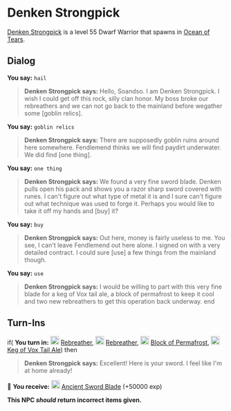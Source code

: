 # Denken Strongpick



[Denken Strongpick](/npc/69061) is a level 55 Dwarf Warrior that spawns in [Ocean of Tears](/zone/69).



## Dialog

**You say:** `hail`



>**Denken Strongpick says:** Hello, Soandso. I am Denken Strongpick. I wish I could get off this rock, silly clan honor. My boss broke our rebreathers and we can not go back to the mainland before wegather some [goblin relics].

**You say:** `goblin relics`



>**Denken Strongpick says:** There are supposedly goblin ruins around here somewhere. Fendlemend thinks we will find paydirt underwater. We did find [one thing].

**You say:** `one thing`



>**Denken Strongpick says:**  We found a very fine sword blade. Denken pulls open his pack and shows you a razor sharp sword covered with runes. I can't figure out what type of metal it is and I sure can't figure out what technique was used to forge it. Perhaps you would like to take it off my hands and [buy] it?

**You say:** `buy`



>**Denken Strongpick says:** Out here, money is fairly useless to me. You see, I can't leave Fendlemend out here alone. I signed on with a very detailed contract. I could sure [use] a few things from the mainland though.

**You say:** `use`



>**Denken Strongpick says:** I would be willing to part with this very fine blade for a keg of Vox tail ale, a block of permafrost to keep it cool and two new rebreathers to get this operation back underway.
end



## Turn-Ins




if( **You turn in:** <img style="background:url(/static/icons/blank_slot.gif);width:20px;height:20px;" src="/static/icons/item_1023.png" alt="" /> <a
                                href="/item/16889" data-url="16889" class="tooltip-link link">Rebreather</a>, <img style="background:url(/static/icons/blank_slot.gif);width:20px;height:20px;" src="/static/icons/item_1023.png" alt="" /> <a
                                href="/item/16889" data-url="16889" class="tooltip-link link">Rebreather</a>, <img style="background:url(/static/icons/blank_slot.gif);width:20px;height:20px;" src="/static/icons/item_1138.png" alt="" /> <a
                                href="/item/20665" data-url="20665" class="tooltip-link link">Block of Permafrost</a>, <img style="background:url(/static/icons/blank_slot.gif);width:20px;height:20px;" src="/static/icons/item_979.png" alt="" /> <a
                                href="/item/20664" data-url="20664" class="tooltip-link link">Keg of Vox Tail Ale</a>) then


>**Denken Strongpick says:** Excellent! Here is your sword. I feel like I'm at home already!


 &#127873; **You receive:**  <img style="background:url(/static/icons/blank_slot.gif);width:20px;height:20px;" src="/static/icons/item_890.png" alt="" /> <a
                                href="/item/20667" data-url="20667" class="tooltip-link link">Ancient Sword Blade</a> (+50000 exp)

 

**This NPC *should* return incorrect items given.**
 





